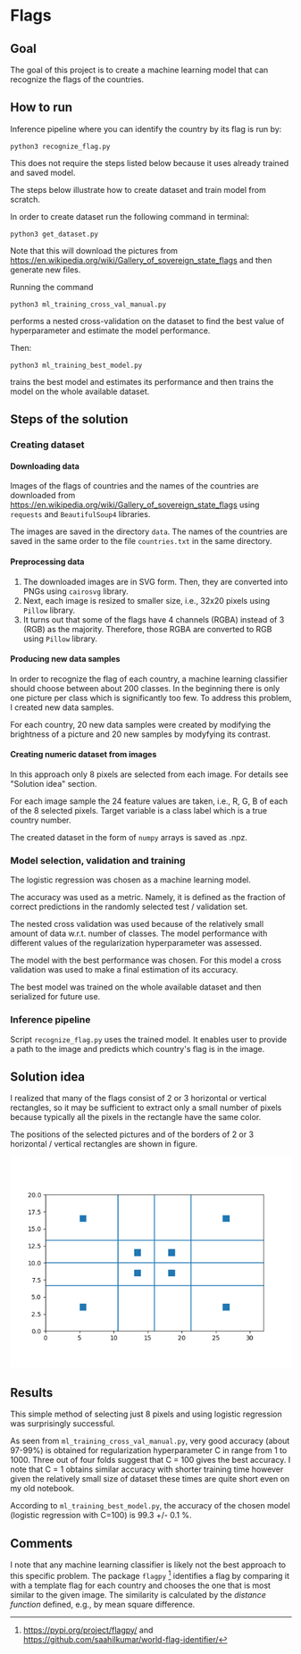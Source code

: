 # Flags

## Goal 

The goal of this project is to create a machine learning model that can recognize the flags of the countries.

## How to run
Inference pipeline where you can identify the country by its flag is run by:

```commandline
python3 recognize_flag.py 
```

This does not require the steps listed below because it uses already trained and saved model.

The steps below illustrate how to create dataset and train model from scratch. 

In order to create dataset run the following command in terminal:

```commandline
python3 get_dataset.py 
```

Note that this will download the pictures from  https://en.wikipedia.org/wiki/Gallery_of_sovereign_state_flags and then generate new files. 

Running the command

```commandline
python3 ml_training_cross_val_manual.py 
```

performs a nested cross-validation on the dataset to find the best value of hyperparameter and estimate the model performance.

Then:

```commandline
python3 ml_training_best_model.py
```

trains the best model and estimates its performance and then trains the model on the whole available dataset.

## Steps of the solution

### Creating dataset

#### Downloading data

Images of the flags of countries and the names of the countries are downloaded from https://en.wikipedia.org/wiki/Gallery_of_sovereign_state_flags using `requests` and `BeautifulSoup4` libraries. 

The images are saved in the directory `data`. The names of the countries are saved in the same order to the file `countries.txt` in the same directory.

#### Preprocessing data

1. The downloaded images are in SVG form. Then, they are converted into PNGs using `cairosvg` library.
2. Next, each image is resized to smaller size, i.e., 32x20 pixels using `Pillow` library.
3. It turns out that some of the flags have 4 channels (RGBA) instead of 3 (RGB) as the majority. Therefore, those RGBA are converted to RGB using `Pillow` library. 

#### Producing new data samples

In order to recognize the flag of each country, a machine learning classifier should choose between about 200 classes. In the beginning there is only one picture per class which is significantly too few. To address this problem, I created new data samples.

For each country, 20 new data samples were created by modifying the brightness of a picture and 20 new samples by modyfying its contrast.

#### Creating numeric dataset from images

In this approach only 8 pixels are selected from each image. For details see "Solution idea" section. 

For each image sample the 24 feature values are taken, i.e., R, G, B of each of the 8 selected pixels. Target variable is a class label which is a true country number.

The created dataset in the form of `numpy` arrays is saved as .npz.

### Model selection, validation and training

The logistic regression was chosen as a machine learning model.

The accuracy was used as a metric. Namely, it is defined as the fraction of correct predictions in the randomly selected test / validation set. 

The nested cross validation was used because of the relatively small amount of data w.r.t. number of classes. The model performance with different values of the regularization hyperparameter was assessed.

The model with the best performance was chosen. For this model a cross validation was used to make a final estimation of its accuracy.

The best model was trained on the whole available dataset and then serialized for future use.

### Inference pipeline

Script `recognize_flag.py` uses the trained model. It enables user to provide a path to the image and predicts which country's flag is in the image.

## Solution idea

I realized that many of the flags consist of 2 or 3 horizontal or vertical rectangles, so it may be sufficient to extract only a small number of pixels because typically all the pixels in the rectangle have the same color.

The positions of the selected pictures and of the borders of 2 or 3 horizontal / vertical rectangles are shown in figure.

![alt text](https://github.com/kresowe/flags/blob/master/img/pixels.png?raw=true)

## Results

This simple method of selecting just 8 pixels and using logistic regression was surprisingly successful.

As seen from `ml_training_cross_val_manual.py`, very good accuracy (about 97-99%) is obtained for regularization hyperparameter C in range from 1 to 1000. Three out of four folds suggest that C = 100 gives the best accuracy. I note that C = 1 obtains similar accuracy with shorter training time however given the relatively small size of dataset these times are quite short even on my old notebook.

According to `ml_training_best_model.py`, the accuracy of the chosen model (logistic regression with C=100) is 99.3 +/- 0.1 %.

## Comments

I note that any machine learning classifier is likely not the best approach to this specific problem. The package `flagpy` [^1] identifies a flag by comparing it with a template flag for each country and chooses the one that is most similar to the given image. The similarity is calculated by the *distance function* defined, e.g., by mean square difference.   


[^1]: https://pypi.org/project/flagpy/ and https://github.com/saahilkumar/world-flag-identifier/